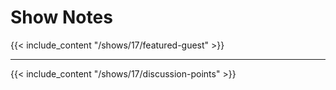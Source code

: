 # Show Notes

{{< include_content "/shows/17/featured-guest" >}}

---

{{< include_content "/shows/17/discussion-points" >}}
